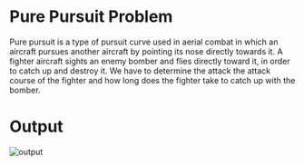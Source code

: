 #  Pure Pursuit Problem
Pure pursuit is a type of pursuit curve used in aerial combat in which an aircraft pursues another aircraft by pointing its nose directly towards it.
A fighter aircraft sights an enemy bomber and flies directly toward it, in order to catch up and destroy it. 
We have to determine the attack the attack course of the fighter and how long does the fighter take to catch up with the bomber.


# Output
![output](https://user-images.githubusercontent.com/52229554/127280003-acbd768a-58fa-44a3-8d9e-9a1408f84b69.png)
